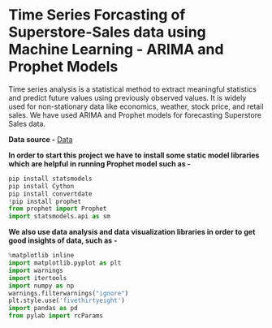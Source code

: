 # Time Series Forcasting of Superstore-Sales data using Machine Learning - ARIMA and Prophet Models
Time series analysis is a statistical method to extract meaningful statistics and predict future values using previously observed values. It is widely used for non-stationary data like economics, weather, stock price, and retail sales. We have used ARIMA and Prophet models for forecasting Superstore Sales data.

**Data source -**
[Data](https://community.tableau.com/s/question/0D54T00000CWeX8SAL/sample-superstore-sales-excelxls)

**In order to start this project we have to install some static model libraries which are helpful in running Prophet model such as -**
```Python 
pip install statsmodels
pip install Cython
pip install convertdate
!pip install prophet
from prophet import Prophet
import statsmodels.api as sm
```
**We also use data analysis and data visualization libraries in order to get good insights of data, such as -**
```Python
%matplotlib inline
import matplotlib.pyplot as plt
import warnings
import itertools
import numpy as np
warnings.filterwarnings("ignore")
plt.style.use('fivethirtyeight')
import pandas as pd
from pylab import rcParams
```
